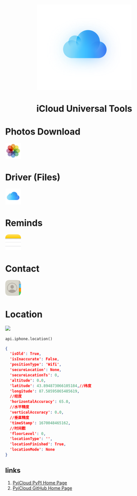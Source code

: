 #
<center>
    <img width="300" src="assets/41166dada6559cb93c7a4ff0ea681e52.png">
    <h1>iCloud Universal Tools</h1>
</center>

## <h1>Photos Download</h1>

<img width="50" src="assets/1c11f0fa22d4e93f8dc179b8ff84791d.png">

## <h1>Driver (Files)</h1>

<img width="50" src="assets/dccb81ba3f0f63e9a50c162007f59c4a.png">

## <h1> Reminds</h1>

<img width="50" src="assets/ddc3380f93d44a376c586796bb7c16a7.png">

## <h1>Contact</h1>

<img width="50" src="assets/4b1d90456b68a8d4d4b91adb39e60b70.png">

## <h1>Location</h1>

<img width="50" src="https://www.icloud.com.cn/system/icloud.com/2302Hotfix226/en-us/32f2db22e40a7765c151f4d947c2be50.png">

[//]: # (![]&#40;https://www.icloud.com.cn/system/icloud.com/2302Hotfix226/en-us/32f2db22e40a7765c151f4d947c2be50.png&#41;)

```python
api.iphone.location()
```

```json
{
  'isOld': True,
  'isInaccurate': False,
  'positionType': 'Wifi',
  'secureLocation': None,
  'secureLocationTs': 0,
  'altitude': 0.0,
  'latitude': 43.894873066105184,//纬度
  'longitude': 87.58595865485619,
  //经度
  'horizontalAccuracy': 65.0,
  //水平精度
  'verticalAccuracy': 0.0,
  //垂直精度
  'timeStamp': 1670048465162,
  //时间戳
  'floorLevel': 0,
  'locationType': '',
  'locationFinished': True,
  'locationMode': None
}
```

## links

1. [PyiCloud PyPI Home Page](https://pypi.org/project/pyicloud/)
2. [PyiCloud GitHub Home Page](https://pypi.org/project/pyicloud/) 
